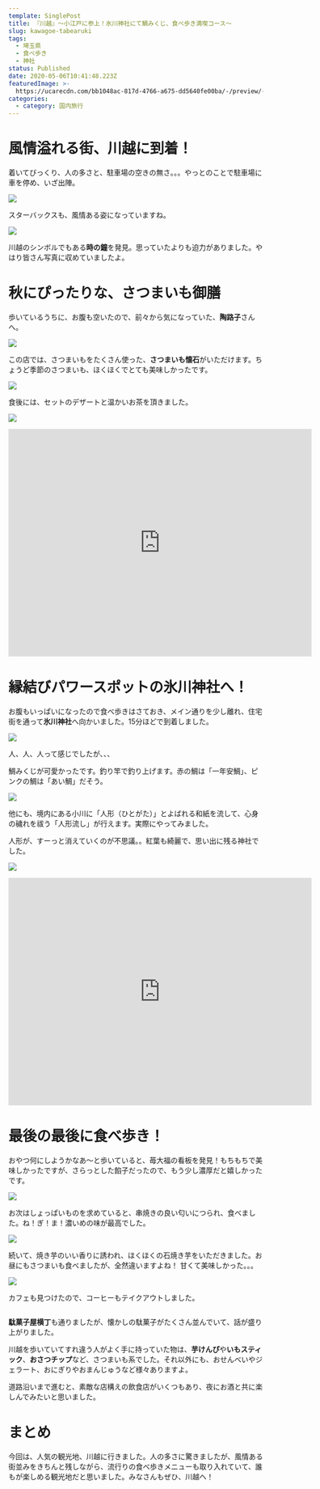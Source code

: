 ```yaml
---
template: SinglePost
title: 『川越』〜小江戸に参上！氷川神社にて鯛みくじ、食べ歩き満喫コース〜
slug: kawagoe-tabearuki
tags:
  - 埼玉県
  - 食べ歩き
  - 神社
status: Published
date: 2020-05-06T10:41:48.223Z
featuredImage: >-
  https://ucarecdn.com/bb1048ac-817d-4766-a675-dd5640fe00ba/-/preview/-/enhance/73/-/sharp/18/
categories:
  - category: 国内旅行
---
```

# 風情溢れる街、川越に到着！

着いてびっくり、人の多さと、駐車場の空きの無さ。。。やっとのことで駐車場に車を停め、いざ出陣。

![](https://ucarecdn.com/478b0da0-ebe9-4d32-838f-0a6bf96c16a7/-/preview/-/enhance/68/)

スターバックスも、風情ある姿になっていますね。

![](https://ucarecdn.com/0c7d2a1e-a5a6-4abe-99a1-e9bc0297b813/-/preview/-/enhance/100/)

川越のシンボルでもある**時の鐘**を発見。思っていたよりも迫力がありました。やはり皆さん写真に収めていましたよ。

# 秋にぴったりな、さつまいも御膳

歩いているうちに、お腹も空いたので、前々から気になっていた、**陶路子**さんへ。

![](https://ucarecdn.com/8068445b-0929-4d93-aa38-5e5bc1028817/-/preview/-/enhance/80/-/sharp/18/)

この店では、さつまいもをたくさん使った、**さつまいも懐石**がいただけます。ちょうど季節のさつまいも、ほくほくでとても美味しかったです。

![](https://ucarecdn.com/c1726495-ff4b-4cb5-a82b-7ca942d5d048/-/preview/-/rotate/90/-/enhance/95/)

食後には、セットのデザートと温かいお茶を頂きました。

![](https://ucarecdn.com/f8783f8e-f615-4958-842d-66fadd0e5655/-/preview/-/rotate/90/)

<iframe src="https://www.google.com/maps/embed?pb=!1m18!1m12!1m3!1d3230.9716078072356!2d139.48032431487763!3d35.9231949801386!2m3!1f0!2f0!3f0!3m2!1i1024!2i768!4f13.1!3m3!1m2!1s0x6018da614855a2ad%3A0x556fd574837914fb!2z6Zm26Lev5a2Q77yI44Go44KN44Gj44GT77yJ!5e0!3m2!1sja!2sjp!4v1588763159987!5m2!1sja!2sjp" width="600" height="450" frameborder="0" style="border:0;" allowfullscreen="" aria-hidden="false" tabindex="0"></iframe>

# 縁結びパワースポットの氷川神社へ！

お腹もいっぱいになったので食べ歩きはさておき、メイン通りを少し離れ、住宅街を通って**氷川神社**へ向かいました。15分ほどで到着しました。

![](https://ucarecdn.com/68556d78-45a8-49ae-98a3-53854c01ee80/)

人、人、人って感じでしたが、、、

鯛みくじが可愛かったです。釣り竿で釣り上げます。赤の鯛は「一年安鯛」、ピンクの鯛は「あい鯛」だそう。

![](https://ucarecdn.com/00c05837-22cc-4080-a2fd-565acfcedf14/)

他にも、境内にある小川に「人形（ひとがた）」とよばれる和紙を流して、心身の穢れを祓う「人形流し」が行えます。実際にやってみました。

人形が、すーっと消えていくのが不思議。。紅葉も綺麗で、思い出に残る神社でした。

![](https://ucarecdn.com/14cedcae-c6c8-4436-b9e6-b1b7bdd1cca8/)

<iframe src="https://www.google.com/maps/embed?pb=!1m18!1m12!1m3!1d3230.8028676666877!2d139.48629191487788!3d35.9273249801376!2m3!1f0!2f0!3f0!3m2!1i1024!2i768!4f13.1!3m3!1m2!1s0x6018da89ead23633%3A0x7fce7ee6a490f05c!2z5bed6LaK5rC35bed56We56S-!5e0!3m2!1sja!2sjp!4v1588778057049!5m2!1sja!2sjp" width="600" height="450" frameborder="0" style="border:0;" allowfullscreen="" aria-hidden="false" tabindex="0"></iframe>

# 最後の最後に食べ歩き！

おやつ何にしようかなあ〜と歩いていると、苺大福の看板を発見！もちもちで美味しかったですが、さらっとした餡子だったので、もう少し濃厚だと嬉しかったです。

![](https://ucarecdn.com/b3acad5a-779c-44e2-a613-a9939fc7f1a0/)

お次はしょっぱいものを求めていると、串焼きの良い匂いにつられ、食べました。ね！ぎ！ま！濃いめの味が最高でした。

![](https://ucarecdn.com/a0cfd1cc-8f3f-4e40-b951-93eb7daf3aaf/)

続いて、焼き芋のいい香りに誘われ、ほくほくの石焼き芋をいただきました。お昼にもさつまいも食べましたが、全然違いますよね！
甘くて美味しかった。。。

![](https://ucarecdn.com/ed6b9710-d347-4c01-9891-3d0a47ff52a0/)

カフェも見つけたので、コーヒーもテイクアウトしました。

![]()

**駄菓子屋横丁**も通りましたが、懐かしの駄菓子がたくさん並んでいて、話が盛り上がりました。

川越を歩いていてすれ違う人がよく手に持っていた物は、**芋けんぴ**や**いもスティック**、**おさつチップ**など、さつまいも系でした。それ以外にも、おせんべいやジェラート、おにぎりやおまんじゅうなど様々ありますよ。

道路沿いまで進むと、素敵な店構えの飲食店がいくつもあり、夜にお酒と共に楽しんでみたいと思いました。

# まとめ

今回は、人気の観光地、川越に行きました。人の多さに驚きましたが、風情ある街並みをきちんと残しながら、流行りの食べ歩きメニューも取り入れていて、誰もが楽しめる観光地だと思いました。みなさんもぜひ、川越へ！
